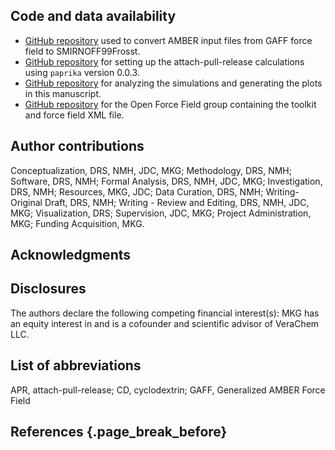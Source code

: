 ## Code and data availability
- [GitHub repository](https://github.com/slochower/smirnoff-host-guest) used to convert AMBER input files from GAFF force field to SMIRNOFF99Frosst.
- [GitHub repository](https://github.com/slochower/smirnoff-host-guest-simulations-data) for setting up the attach-pull-release calculations using `paprika` version 0.0.3.
- [GitHub repository](https://github.com/slochower/smirnoff-host-guest-simulations) for analyzing the simulations and generating the plots in this manuscript.
- [GitHub repository](https://github.com/openforcefield/openforcefield) for the Open Force Field group containing the toolkit and force field XML file.

## Author contributions
Conceptualization, DRS, NMH, JDC, MKG; Methodology, DRS, NMH; Software, DRS, NMH; Formal Analysis, DRS, NMH, JDC, MKG; Investigation, DRS, NMH; Resources, MKG, JDC;  Data Curation, DRS, NMH; Writing-Original Draft, DRS, NMH; Writing - Review and Editing, DRS, NMH, JDC, MKG; Visualization, DRS; Supervision, JDC, MKG; Project Administration, MKG; Funding Acquisition, MKG.

## Acknowledgments 

## Disclosures
The authors declare the following competing financial interest(s): MKG has an equity interest in and is a cofounder and scientific advisor of VeraChem LLC.

## List of abbreviations
APR, attach-pull-release; CD, cyclodextrin; GAFF, Generalized AMBER Force Field

## References {.page_break_before}

<!-- Explicitly insert bibliography here -->
<div id="refs"></div>
